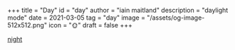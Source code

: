 +++
title = "Day"
id = "day"
author = "iain maitland"
description = "daylight mode"
date = 2021-03-05
tag = "day"
image = "/assets/og-image-512x512.png"
icon = "🌞"
draft = false
+++

[night](/night)
